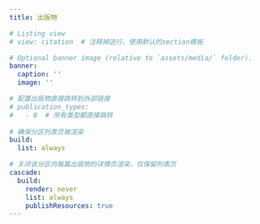```yaml
---
title: 出版物

# Listing view
# view: citation  # 注释掉这行，使用默认的section模板

# Optional banner image (relative to `assets/media/` folder).
banner:
  caption: ''
  image: ''

# 配置出版物直接跳转到外部链接
# publication_types:
#   - 0  # 所有类型都直接跳转
  
# 确保分区列表页被渲染
build:
  list: always

# 关闭该分区内每篇出版物的详情页渲染，仅保留列表页
cascade:
  build:
    render: never
    list: always
    publishResources: true
---
```

